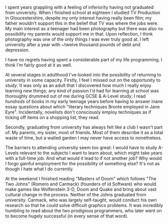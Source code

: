 I spent years grappling with a feeling of inferiority having not graduated from university. When I finished school at eighteen I studied TV Production in Gloucestershire, despite my only interest having really been film; my father wouldn't support this in the belief that TV was where the jobs were. My main interest as a teenager had been photography but there was also no possibility my parents would support me in that. Upon reflection, I think photography was one of the only things I was ever truly good at. I left university after a year with ~twelve thousand pounds of debt and depression.

I have no regrets having spent a considerable part of my life programming. I think I'm fairly good at it as well.

At several stages in adulthood I've looked into the possibility of returning to university in some capacity. Firstly, I feel I missed out on the opportunity to _study_. It was only as an adult that I discovered how much I really enjoy learning new things; any kind of passion I'd had for learning at school was thoroughly drummed out of me during GCSE & A-Level study; I read _hundreds_ of books in my early teenage years before having to answer inane essay questions about which "literary techniques Bronte employed in Jane Eyre". Incidentally, novelists don't consciously employ techniques as if ticking off items on a shopping list, they read.

Secondly, graduating from university has always felt like a club I wasn't part of. My parents, my sister, most of friends. Most of them describe it as a total waste of time, but a walled garden I may never have access to nonetheless.

The barriers to attending university seem too great: I would have to study A-Levels relevant to the subjects I want to learn about, which might take years with a full-time job. And what would it lead to if not another job? Why would I forgo gainful employment for the possibility of something else? It's not as though I hate what I do currently.

At the weekend I finished reading "Masters of Doom" which follows "The Two Johns" (Romero and Carmack) (founders of id Software) who would make games like Wolfenstein 3-D, Doom and Quake and bring about vast cultural change in the process. Neither of the Johns graduated from university. Carmack, who was largely self-taught, would conduct his own research so that he could solve difficult graphics problems. It was incredibly humbling to read about the two prodigious programmers, who later went on to become hugely successful (in every sense of that word).